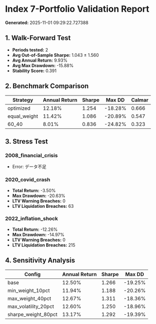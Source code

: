 # Index 7-Portfolio Validation Report
**Generated:** 2025-11-01 09:29:22.727388

## 1. Walk-Forward Test
- **Periods tested:** 2
- **Avg Out-of-Sample Sharpe:** 1.043 ± 1.560
- **Avg Annual Return:** 9.93%
- **Avg Max Drawdown:** -15.88%
- **Stability Score:** 0.391

## 2. Benchmark Comparison
| Strategy | Annual Return | Sharpe | Max DD | Calmar |
|----------|---------------|--------|--------|--------|
| optimized | 12.18% | 1.254 | -18.28% | 0.666 |
| equal_weight | 11.42% | 1.086 | -20.89% | 0.547 |
| 60_40 | 8.01% | 0.836 | -24.82% | 0.323 |

## 3. Stress Test
### 2008_financial_crisis
- Error: データ不足

### 2020_covid_crash
- **Total Return:** -3.50%
- **Max Drawdown:** -20.63%
- **LTV Warning Breaches:** 0
- **LTV Liquidation Breaches:** 63

### 2022_inflation_shock
- **Total Return:** -12.26%
- **Max Drawdown:** -14.97%
- **LTV Warning Breaches:** 0
- **LTV Liquidation Breaches:** 215

## 4. Sensitivity Analysis
| Config | Annual Return | Sharpe | Max DD |
|--------|---------------|--------|--------|
| base | 12.50% | 1.266 | -19.25% |
| min_weight_10pct | 11.94% | 1.188 | -20.26% |
| max_weight_40pct | 12.67% | 1.311 | -18.36% |
| max_volatility_20pct | 12.60% | 1.250 | -18.96% |
| sharpe_weight_80pct | 13.17% | 1.292 | -19.39% |
